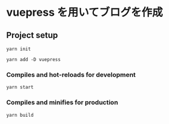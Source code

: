 # vuepress を用いてブログを作成

## Project setup

```
yarn init

yarn add -D vuepress
```

### Compiles and hot-reloads for development
```
yarn start
```

### Compiles and minifies for production
```
yarn build
```
